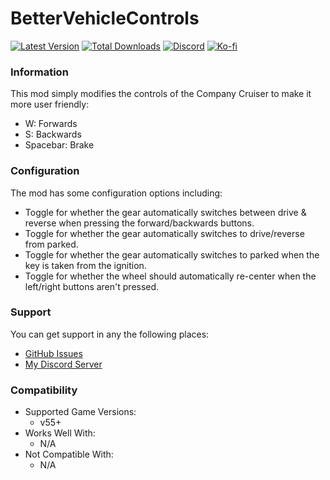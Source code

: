 # BetterVehicleControls

[![Latest Version](https://img.shields.io/thunderstore/v/Dev1A3/BetterVehicleControls?style=for-the-badge&logo=thunderstore&logoColor=white)](https://thunderstore.io/c/lethal-company/p/Dev1A3/BetterVehicleControls)
[![Total Downloads](https://img.shields.io/thunderstore/dt/Dev1A3/BetterVehicleControls?style=for-the-badge&logo=thunderstore&logoColor=white)](https://thunderstore.io/c/lethal-company/p/Dev1A3/BetterVehicleControls)
[![Discord](https://img.shields.io/discord/646323142737788928?style=for-the-badge&logo=discord&logoColor=white&label=Discord)](https://discord.gg/DZD2apDnMM)
[![Ko-fi](https://img.shields.io/badge/Donate-F16061.svg?style=for-the-badge&logo=ko-fi&logoColor=white&label=Ko-fi)](https://ko-fi.com/K3K8SOM8U)

### Information

This mod simply modifies the controls of the Company Cruiser to make it more user friendly:

- W: Forwards
- S: Backwards
- Spacebar: Brake

### Configuration

The mod has some configuration options including:

- Toggle for whether the gear automatically switches between drive & reverse when pressing the forward/backwards buttons.
- Toggle for whether the gear automatically switches to drive/reverse from parked.
- Toggle for whether the gear automatically switches to parked when the key is taken from the ignition.
- Toggle for whether the wheel should automatically re-center when the left/right buttons aren't pressed.

### Support

You can get support in any the following places:

- [GitHub Issues](https://github.com/1A3Dev/LC-BetterVehicleControls/issues)
- [My Discord Server](https://discord.gg/DZD2apDnMM)

### Compatibility

- Supported Game Versions:
  - v55+
- Works Well With:
  - N/A
- Not Compatible With:
  - N/A
